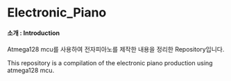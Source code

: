 # Electronic_Piano

#### 소개 : Introduction

Atmega128 mcu를 사용하여 전자피아노를 제작한 내용을 정리한 Repository입니다.

This repository is a compilation of the electronic piano production using atmega128 mcu.

